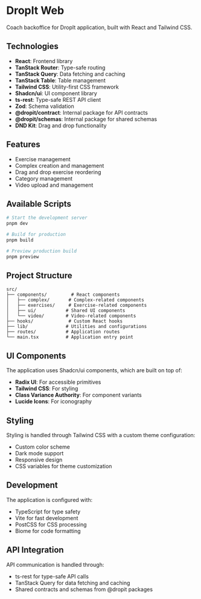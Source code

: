 # DropIt Web

Coach backoffice for DropIt application, built with React and Tailwind CSS.

## Technologies

- **React**: Frontend library
- **TanStack Router**: Type-safe routing
- **TanStack Query**: Data fetching and caching
- **TanStack Table**: Table management
- **Tailwind CSS**: Utility-first CSS framework
- **Shadcn/ui**: UI component library
- **ts-rest**: Type-safe REST API client
- **Zod**: Schema validation
- **@dropit/contract**: Internal package for API contracts
- **@dropit/schemas**: Internal package for shared schemas
- **DND Kit**: Drag and drop functionality

## Features

- Exercise management
- Complex creation and management
- Drag and drop exercise reordering
- Category management
- Video upload and management

## Available Scripts

```bash
# Start the development server
pnpm dev

# Build for production
pnpm build

# Preview production build
pnpm preview
```

## Project Structure

```
src/
├── components/         # React components
│   ├── complex/       # Complex-related components
│   ├── exercises/     # Exercise-related components
│   ├── ui/           # Shared UI components
│   └── video/        # Video-related components
├── hooks/             # Custom React hooks
├── lib/              # Utilities and configurations
├── routes/           # Application routes
└── main.tsx          # Application entry point
```

## UI Components

The application uses Shadcn/ui components, which are built on top of:
- **Radix UI**: For accessible primitives
- **Tailwind CSS**: For styling
- **Class Variance Authority**: For component variants
- **Lucide Icons**: For iconography

## Styling

Styling is handled through Tailwind CSS with a custom theme configuration:
- Custom color scheme
- Dark mode support
- Responsive design
- CSS variables for theme customization

## Development

The application is configured with:
- TypeScript for type safety
- Vite for fast development
- PostCSS for CSS processing
- Biome for code formatting

## API Integration

API communication is handled through:
- ts-rest for type-safe API calls
- TanStack Query for data fetching and caching
- Shared contracts and schemas from @dropit packages 